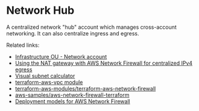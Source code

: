 # Network Hub

A centralized network "hub" account which manages cross-account networking. It can also centralize ingress and egress.

Related links:

- [Infrastructure OU - Network account](https://docs.aws.amazon.com/prescriptive-guidance/latest/security-reference-architecture/network.html)
- [Using the NAT gateway with AWS Network Firewall for centralized IPv4 egress](https://docs.aws.amazon.com/whitepapers/latest/building-scalable-secure-multi-vpc-network-infrastructure/using-nat-gateway-with-firewall.html)
- [Visual subnet calculator](https://www.davidc.net/sites/default/subnets/subnets.html)
- [terraform-aws-vpc module](https://github.com/terraform-aws-modules/terraform-aws-vpc)
- [terraform-aws-modules/terraform-aws-network-firewall](https://github.com/terraform-aws-modules/terraform-aws-network-firewall)
- [aws-samples/aws-network-firewall-terraform](https://github.com/aws-samples/aws-network-firewall-terraform)
- [Deployment models for AWS Network Firewall](https://github.com/aws-samples/aws-network-firewall-terraform)
